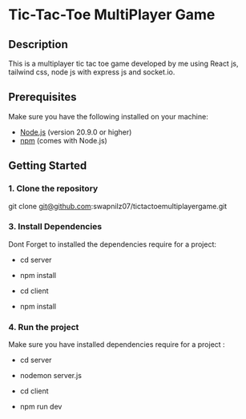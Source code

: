# Tic-Tac-Toe MultiPlayer Game

## Description
This is a multiplayer tic tac toe game developed by me using React js, tailwind css, node js with express js and socket.io.

## Prerequisites
Make sure you have the following installed on your machine:
- [Node.js](https://nodejs.org/) (version 20.9.0 or higher)
- [npm](https://www.npmjs.com/get-npm) (comes with Node.js)

## Getting Started

### 1. Clone the repository
git clone git@github.com:swapnilz07/tictactoemultiplayergame.git

### 3. Install Dependencies
Dont Forget to installed the dependencies require for a project:
- cd server

- npm install

- cd client

- npm install

### 4. Run the project
Make sure you have installed dependencies require for a project : 
- cd server

- nodemon server.js

- cd client

- npm run dev
